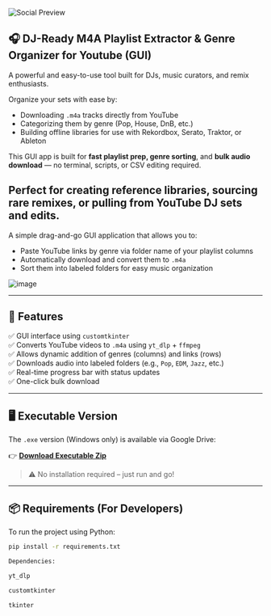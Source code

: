 ![Social Preview](github_social_preview_compressed.png)

## 🎧 DJ-Ready M4A Playlist Extractor & Genre Organizer for Youtube (GUI)

A powerful and easy-to-use tool built for DJs, music curators, and remix enthusiasts.

Organize your sets with ease by:
- Downloading `.m4a` tracks directly from YouTube
- Categorizing them by genre (Pop, House, DnB, etc.)
- Building offline libraries for use with Rekordbox, Serato, Traktor, or Ableton

This GUI app is built for **fast playlist prep, genre sorting**, and **bulk audio download** — no terminal, scripts, or CSV editing required.

## Perfect for creating reference libraries, sourcing rare remixes, or pulling from YouTube DJ sets and edits.

A simple drag-and-go GUI application that allows you to:
- Paste YouTube links by genre via folder name of your playlist columns
- Automatically download and convert them to `.m4a`
- Sort them into labeled folders for easy music organization

![image](https://github.com/user-attachments/assets/2aa4ee65-3d17-4367-bc27-5b7da0884132)


---

## 🚀 Features

✅ GUI interface using `customtkinter`  
✅ Converts YouTube videos to `.m4a` using `yt_dlp` + `ffmpeg`  
✅ Allows dynamic addition of genres (columns) and links (rows)  
✅ Downloads audio into labeled folders (e.g., `Pop`, `EDM`, `Jazz`, etc.)  
✅ Real-time progress bar with status updates  
✅ One-click bulk download

---

## 🖥️ Executable Version

The `.exe` version (Windows only) is available via Google Drive:

👉 **[Download Executable Zip](https://drive.google.com/file/d/1u_Itvj-8MLGI64j_BpzErqh9tdhwAP2U/view?usp=drive_link)**

> ⚠️ No installation required – just run and go!

---

## 📦 Requirements (For Developers)

To run the project using Python:

```bash
pip install -r requirements.txt

Dependencies:

yt_dlp

customtkinter

tkinter
